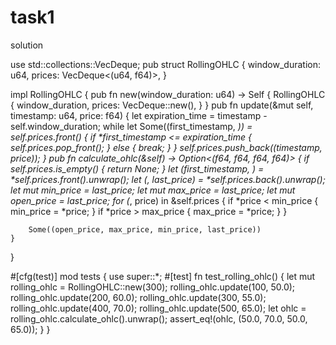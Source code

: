 # task1
solution

use std::collections::VecDeque;
pub struct RollingOHLC 
{
    window_duration: u64, 
    prices: VecDeque<(u64, f64)>, 
}

impl RollingOHLC 
{
    pub fn new(window_duration: u64) -> Self 
    {
        RollingOHLC 
        {
            window_duration,
            prices: VecDeque::new(),
        }
    }
    pub fn update(&mut self, timestamp: u64, price: f64) 
    {
        let expiration_time = timestamp - self.window_duration;
        while let Some((first_timestamp, _)) = self.prices.front() 
        {
            if *first_timestamp <= expiration_time 
            {
                self.prices.pop_front();
            } else 
            {
                break;
            }
        }
        self.prices.push_back((timestamp, price));
    }
    pub fn calculate_ohlc(&self) -> Option<(f64, f64, f64, f64)> 
    {
        if self.prices.is_empty()
        {
            return None;
        }
        let (first_timestamp, _) = *self.prices.front().unwrap();
        let (_, last_price) = *self.prices.back().unwrap();
        let mut min_price = last_price;
        let mut max_price = last_price;
        let mut open_price = last_price;
        for (_, price) in &self.prices
        {
            if *price < min_price
            {
                min_price = *price;
            }
            if *price > max_price
            {
                max_price = *price;
            }
        }

        Some((open_price, max_price, min_price, last_price))
    }
}

#[cfg(test)]
mod tests 
{
    use super::*;
    #[test]
    fn test_rolling_ohlc() 
    {
        let mut rolling_ohlc = RollingOHLC::new(300); 
        rolling_ohlc.update(100, 50.0);
        rolling_ohlc.update(200, 60.0);
        rolling_ohlc.update(300, 55.0);
        rolling_ohlc.update(400, 70.0);
        rolling_ohlc.update(500, 65.0);
        let ohlc = rolling_ohlc.calculate_ohlc().unwrap();
        assert_eq!(ohlc, (50.0, 70.0, 50.0, 65.0));
    }
}
